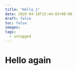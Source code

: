 ```yaml
---
title: "Hello_1"
date: 2020-04-18T15:44:03+08:00
draft: false
toc: false
images:
tags:
  - untagged
---
```



# Hello again

